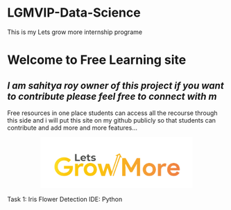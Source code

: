 # LGMVIP-Data-Science
This is my Lets grow more internship programe
<h1 class="code-line" data-line-start=0 data-line-end=1 ><a id="Data Science Intenship In LetsGrowMore"></a>Welcome to Free Learning site</h1>
<h2 class="code-line" data-line-start=1 data-line-end=2 ><a id="_I_am_Prabakaran_owner_of_this_project_if_you_want_to_contribute_please_feel_free_to_connect_with_m__1"></a><em>I am sahitya roy owner of this project if you want to contribute please feel free to connect with m</em></h2>
<p class="has-line-data" data-line-start="2" data-line-end="3">Free resources in one place students can access all the recourse through this side and i will put this site on my github publicly so that students can contribute and add more and more features…</p>
<p align="center">
  <img src="https://github.com/Nikolatesla2001/LGMVIP-Data-Science/blob/main/cropped-growmore-removebg-preview.png" width="350" alt="accessibility text">
</p>

Task 1: Iris Flower Detection
IDE: Python


